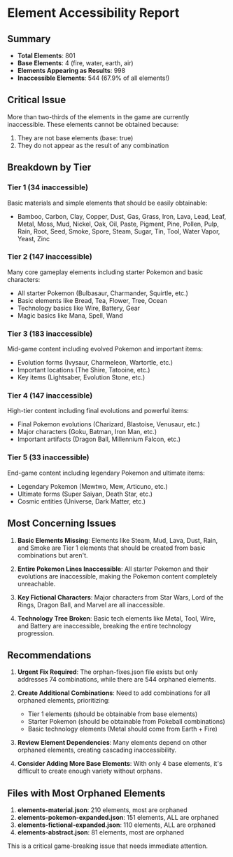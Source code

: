 # Element Accessibility Report

## Summary

- **Total Elements**: 801
- **Base Elements**: 4 (fire, water, earth, air)
- **Elements Appearing as Results**: 998
- **Inaccessible Elements**: 544 (67.9% of all elements!)

## Critical Issue

More than two-thirds of the elements in the game are currently inaccessible. These elements cannot be obtained because:
1. They are not base elements (base: true)
2. They do not appear as the result of any combination

## Breakdown by Tier

### Tier 1 (34 inaccessible)
Basic materials and simple elements that should be easily obtainable:
- Bamboo, Carbon, Clay, Copper, Dust, Gas, Grass, Iron, Lava, Lead, Leaf, Metal, Moss, Mud, Nickel, Oak, Oil, Paste, Pigment, Pine, Pollen, Pulp, Rain, Root, Seed, Smoke, Spore, Steam, Sugar, Tin, Tool, Water Vapor, Yeast, Zinc

### Tier 2 (147 inaccessible)
Many core gameplay elements including starter Pokemon and basic characters:
- All starter Pokemon (Bulbasaur, Charmander, Squirtle, etc.)
- Basic elements like Bread, Tea, Flower, Tree, Ocean
- Technology basics like Wire, Battery, Gear
- Magic basics like Mana, Spell, Wand

### Tier 3 (183 inaccessible)
Mid-game content including evolved Pokemon and important items:
- Evolution forms (Ivysaur, Charmeleon, Wartortle, etc.)
- Important locations (The Shire, Tatooine, etc.)
- Key items (Lightsaber, Evolution Stone, etc.)

### Tier 4 (147 inaccessible)
High-tier content including final evolutions and powerful items:
- Final Pokemon evolutions (Charizard, Blastoise, Venusaur, etc.)
- Major characters (Goku, Batman, Iron Man, etc.)
- Important artifacts (Dragon Ball, Millennium Falcon, etc.)

### Tier 5 (33 inaccessible)
End-game content including legendary Pokemon and ultimate items:
- Legendary Pokemon (Mewtwo, Mew, Articuno, etc.)
- Ultimate forms (Super Saiyan, Death Star, etc.)
- Cosmic entities (Universe, Dark Matter, etc.)

## Most Concerning Issues

1. **Basic Elements Missing**: Elements like Steam, Mud, Lava, Dust, Rain, and Smoke are Tier 1 elements that should be created from basic combinations but aren't.

2. **Entire Pokemon Lines Inaccessible**: All starter Pokemon and their evolutions are inaccessible, making the Pokemon content completely unreachable.

3. **Key Fictional Characters**: Major characters from Star Wars, Lord of the Rings, Dragon Ball, and Marvel are all inaccessible.

4. **Technology Tree Broken**: Basic tech elements like Metal, Tool, Wire, and Battery are inaccessible, breaking the entire technology progression.

## Recommendations

1. **Urgent Fix Required**: The orphan-fixes.json file exists but only addresses 74 combinations, while there are 544 orphaned elements.

2. **Create Additional Combinations**: Need to add combinations for all orphaned elements, prioritizing:
   - Tier 1 elements (should be obtainable from base elements)
   - Starter Pokemon (should be obtainable from Pokeball combinations)
   - Basic technology elements (Metal should come from Earth + Fire)

3. **Review Element Dependencies**: Many elements depend on other orphaned elements, creating cascading inaccessibility.

4. **Consider Adding More Base Elements**: With only 4 base elements, it's difficult to create enough variety without orphans.

## Files with Most Orphaned Elements

1. **elements-material.json**: 210 elements, most are orphaned
2. **elements-pokemon-expanded.json**: 151 elements, ALL are orphaned
3. **elements-fictional-expanded.json**: 110 elements, ALL are orphaned
4. **elements-abstract.json**: 81 elements, most are orphaned

This is a critical game-breaking issue that needs immediate attention.